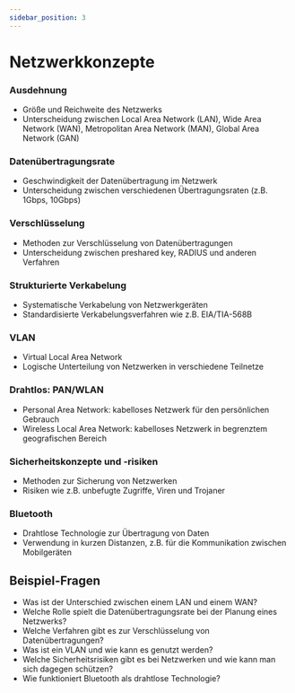```yaml
---
sidebar_position: 3
---
```


# Netzwerkkonzepte

<!-- Netzwerkkonzepte (-topologien, -infrastrukturen) benennen und charakterisieren

-   Ausdehnung
-   Datenübertragungsrate
-   Verschlüsselung (preshared key, RADIUS ...)
-   LAN/IWAN/MAN/GAN
-   Strukturierte Verkabelung
-   VLAN
    Drahtlos: PAN/WLAN
-   Sicherheitskonzepte und -risiken
-   Bluetooth -->

### Ausdehnung

-   Größe und Reichweite des Netzwerks
-   Unterscheidung zwischen Local Area Network (LAN), Wide Area Network (WAN), Metropolitan Area Network (MAN), Global Area Network (GAN)

### Datenübertragungsrate

-   Geschwindigkeit der Datenübertragung im Netzwerk
-   Unterscheidung zwischen verschiedenen Übertragungsraten (z.B. 1Gbps, 10Gbps)

### Verschlüsselung

-   Methoden zur Verschlüsselung von Datenübertragungen
-   Unterscheidung zwischen preshared key, RADIUS und anderen Verfahren

### Strukturierte Verkabelung

-   Systematische Verkabelung von Netzwerkgeräten
-   Standardisierte Verkabelungsverfahren wie z.B. EIA/TIA-568B

### VLAN

-   Virtual Local Area Network
-   Logische Unterteilung von Netzwerken in verschiedene Teilnetze

### Drahtlos: PAN/WLAN

-   Personal Area Network: kabelloses Netzwerk für den persönlichen Gebrauch
-   Wireless Local Area Network: kabelloses Netzwerk in begrenztem geografischen Bereich

### Sicherheitskonzepte und -risiken

-   Methoden zur Sicherung von Netzwerken
-   Risiken wie z.B. unbefugte Zugriffe, Viren und Trojaner

### Bluetooth

-   Drahtlose Technologie zur Übertragung von Daten
-   Verwendung in kurzen Distanzen, z.B. für die Kommunikation zwischen Mobilgeräten

## Beispiel-Fragen

-   Was ist der Unterschied zwischen einem LAN und einem WAN?
-   Welche Rolle spielt die Datenübertragungsrate bei der Planung eines Netzwerks?
-   Welche Verfahren gibt es zur Verschlüsselung von Datenübertragungen?
-   Was ist ein VLAN und wie kann es genutzt werden?
-   Welche Sicherheitsrisiken gibt es bei Netzwerken und wie kann man sich dagegen schützen?
-   Wie funktioniert Bluetooth als drahtlose Technologie?
